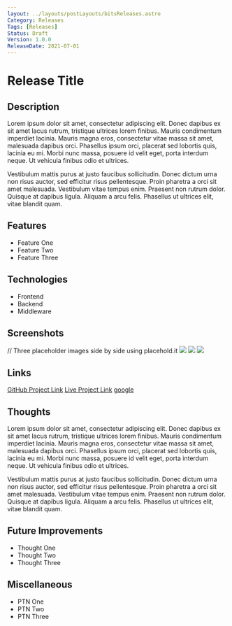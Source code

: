 ```yaml
---
layout: ../layouts/postLayouts/bitsReleases.astro
Category: Releases
Tags: [Releases]
Status: Draft
Version: 1.0.0
ReleaseDate: 2021-07-01
---
```


# Release Title

## Description
Lorem ipsum dolor sit amet, consectetur adipiscing elit. Donec dapibus ex sit amet lacus rutrum,
tristique ultrices lorem finibus. Mauris condimentum imperdiet lacinia. Mauris magna eros, consectetur
vitae massa sit amet, malesuada dapibus orci. Phasellus ipsum orci, placerat sed lobortis quis, lacinia eu mi.
Morbi nunc massa, posuere id velit eget, porta interdum neque. Ut vehicula finibus odio et ultrices.

Vestibulum mattis purus at justo faucibus sollicitudin. Donec dictum urna non risus auctor,
sed efficitur risus pellentesque. Proin pharetra a orci sit amet malesuada.
Vestibulum vitae tempus enim. Praesent non rutrum dolor. Quisque at dapibus ligula.
Aliquam a arcu felis. Phasellus ut ultrices elit, vitae blandit quam.

## Features
- Feature One
- Feature Two
- Feature Three

## Technologies
- Frontend 
- Backend
- Middleware

## Screenshots
// Three placeholder images side by side using placehold.it
![](https://placehold.co/600x400)
![](https://placehold.co/600x400)
![](https://placehold.co/600x400)

## Links
[GitHub Project Link](https://www.github.com)
[Live Project Link](https://www.liveproject.com)
[google](https://www.google.com)

## Thoughts
Lorem ipsum dolor sit amet, consectetur adipiscing elit. Donec dapibus ex sit amet lacus rutrum, 
tristique ultrices lorem finibus. Mauris condimentum imperdiet lacinia. Mauris magna eros, consectetur 
vitae massa sit amet, malesuada dapibus orci. Phasellus ipsum orci, placerat sed lobortis quis, lacinia eu mi. 
Morbi nunc massa, posuere id velit eget, porta interdum neque. Ut vehicula finibus odio et ultrices. 

Vestibulum mattis purus at justo faucibus sollicitudin. Donec dictum urna non risus auctor, 
sed efficitur risus pellentesque. Proin pharetra a orci sit amet malesuada. 
Vestibulum vitae tempus enim. Praesent non rutrum dolor. Quisque at dapibus ligula. 
Aliquam a arcu felis. Phasellus ut ultrices elit, vitae blandit quam. 

## Future Improvements
- Thought One
- Thought Two
- Thought Three

## Miscellaneous
- PTN One
- PTN Two
- PTN Three